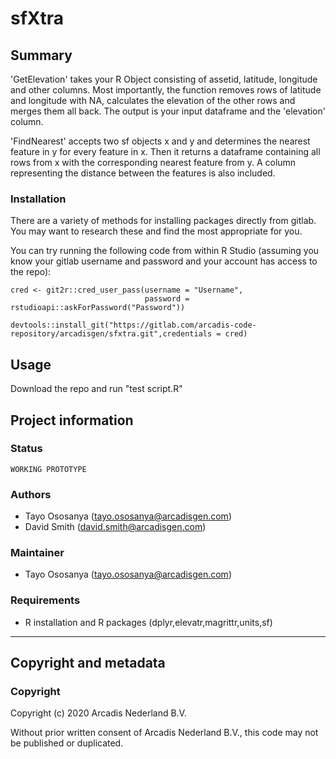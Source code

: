 # sfXtra

## Summary

'GetElevation' takes your R Object consisting of assetid, latitude, longitude and other columns. Most importantly, the function removes rows of latitude and longitude with NA, calculates the elevation of the other rows and merges them all back. The output is your input dataframe and the 'elevation' column.

'FindNearest' accepts two sf objects x and y and determines the nearest feature in y for every feature in x. Then it returns a dataframe containing all rows from x with the corresponding nearest feature from y. A column representing the distance between the features is also included.


### Installation

There are a variety of methods for installing packages directly from gitlab. You may want to research these and find the most appropriate for you. 

You can try running the following code from within R Studio (assuming you know your gitlab username and password and your account has access to the repo):

    cred <- git2r::cred_user_pass(username = "Username", 
                                  password = rstudioapi::askForPassword("Password"))
                                  
    devtools::install_git("https://gitlab.com/arcadis-code-repository/arcadisgen/sfxtra.git",credentials = cred)


## Usage
Download the repo and run "test script.R"

## Project information

### **Status**
`WORKING PROTOTYPE`

### **Authors**
* Tayo Ososanya (tayo.ososanya@arcadisgen.com)
* David Smith (david.smith@arcadisgen.com)

### **Maintainer**
* Tayo Ososanya (tayo.ososanya@arcadisgen.com)

### **Requirements**
* R installation and R packages (dplyr,elevatr,magrittr,units,sf)


--------------------------------------------------------------------------------------

## Copyright and metadata 

### **Copyright** 
Copyright (c) 2020 Arcadis Nederland B.V. 

Without prior written consent of Arcadis Nederland B.V., this code may not be published or duplicated. 
